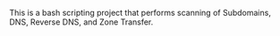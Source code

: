 This is a bash scripting project that performs scanning of Subdomains, DNS, Reverse DNS, and Zone Transfer.
